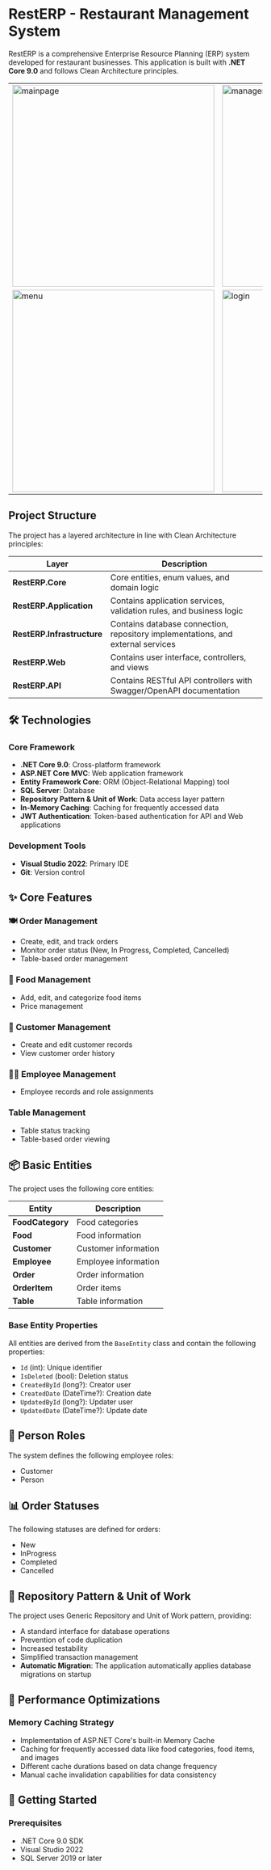 # RestERP - Restaurant Management System

RestERP is a comprehensive Enterprise Resource Planning (ERP) system developed for restaurant businesses. This application is built with **.NET Core 9.0** and follows Clean Architecture principles.

<div align="center">
    <table>
        <tr>
            <td>
                <img src="https://github.com/user-attachments/assets/14fcac76-30d6-4b66-a919-d73a881c8e60" alt="mainpage" width="400"/>
            </td>
            <td>
                <img src="https://github.com/user-attachments/assets/4a868afa-651f-49c2-9358-d9650db4b7b2" alt="management" width="400"/>
            </td>
        <tr>
            <td>
                <img src="https://github.com/user-attachments/assets/74c4cadd-49ca-43e6-8060-00a5ba1af2b2" alt="menu" width="400"/>
            </td>
            <td>
                <img src="https://github.com/user-attachments/assets/8db0fe5f-c4d0-41a5-abc3-c5aa52bf1d85" alt="login" width="400"/>
            </td>
        </tr>
    </table>
</div>

## Project Structure

The project has a layered architecture in line with Clean Architecture principles:

| Layer | Description |
|-------|-------------|
| **RestERP.Core** | Core entities, enum values, and domain logic |
| **RestERP.Application** | Contains application services, validation rules, and business logic |
| **RestERP.Infrastructure** | Contains database connection, repository implementations, and external services |
| **RestERP.Web** | Contains user interface, controllers, and views |
| **RestERP.API** | Contains RESTful API controllers with Swagger/OpenAPI documentation |

## 🛠️ Technologies

### Core Framework
- **.NET Core 9.0**: Cross-platform framework
- **ASP.NET Core MVC**: Web application framework
- **Entity Framework Core**: ORM (Object-Relational Mapping) tool
- **SQL Server**: Database
- **Repository Pattern & Unit of Work**: Data access layer pattern
- **In-Memory Caching**: Caching for frequently accessed data
- **JWT Authentication**: Token-based authentication for API and Web applications

### Development Tools
- **Visual Studio 2022**: Primary IDE
- **Git**: Version control

## ✨ Core Features

### 🍽️ Order Management
- Create, edit, and track orders
- Monitor order status (New, In Progress, Completed, Cancelled)
- Table-based order management

### 🍕 Food Management
- Add, edit, and categorize food items
- Price management

### 👥 Customer Management
- Create and edit customer records
- View customer order history

### 👨‍💼 Employee Management
- Employee records and role assignments

### Table Management
- Table status tracking
- Table-based order viewing

## 📦 Basic Entities

The project uses the following core entities:

| Entity | Description |
|--------|-------------|
| **FoodCategory** | Food categories |
| **Food** | Food information |
| **Customer** | Customer information |
| **Employee** | Employee information |
| **Order** | Order information |
| **OrderItem** | Order items |
| **Table** | Table information |

### Base Entity Properties
All entities are derived from the `BaseEntity` class and contain the following properties:
- `Id` (int): Unique identifier
- `IsDeleted` (bool): Deletion status
- `CreatedById` (long?): Creator user
- `CreatedDate` (DateTime?): Creation date
- `UpdatedById` (long?): Updater user
- `UpdatedDate` (DateTime?): Update date

## 👥 Person Roles

The system defines the following employee roles:
- Customer
- Person

## 📊 Order Statuses

The following statuses are defined for orders:
- New
- InProgress
- Completed
- Cancelled

## 🔄 Repository Pattern & Unit of Work

The project uses Generic Repository and Unit of Work pattern, providing:
- A standard interface for database operations
- Prevention of code duplication
- Increased testability
- Simplified transaction management
- **Automatic Migration**: The application automatically applies database migrations on startup

## 🚀 Performance Optimizations

### Memory Caching Strategy
- Implementation of ASP.NET Core's built-in Memory Cache
- Caching for frequently accessed data like food categories, food items, and images
- Different cache durations based on data change frequency
- Manual cache invalidation capabilities for data consistency

## 🚀 Getting Started

### Prerequisites
- .NET Core 9.0 SDK
- Visual Studio 2022
- SQL Server 2019 or later
